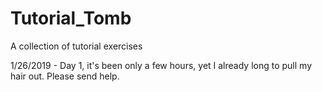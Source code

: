 # Tutorial_Tomb
A collection of tutorial exercises

1/26/2019 - Day 1, it's been only a few hours, yet I already long to pull my hair out. Please send help.